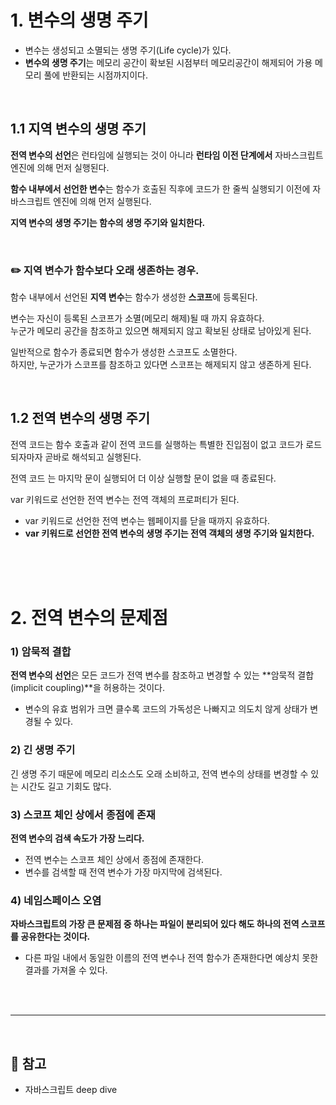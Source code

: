 # 1. 변수의 생명 주기

-   변수는 생성되고 소멸되는 생명 주기(Life cycle)가 있다.
-   **변수의 생명 주기**는 메모리 공간이 확보된 시점부터 메모리공간이 해제되어 가용 메모리 풀에 반환되는 시점까지이다.

<br/>

## 1.1 지역 변수의 생명 주기

**전역 변수의 선언**은 런타임에 실행되는 것이 아니라 **런타임 이전 단계에서** 자바스크립트 엔진에 의해 먼저 실행된다.

**함수 내부에서 선언한 변수**는 함수가 호출된 직후에 코드가 한 줄씩 실행되기 이전에 자바스크립트 엔진에 의해 먼저 실행된다.

**지역 변수의 생명 주기는 함수의 생명 주기와 일치한다.**

<br/>

### **✏️ 지역 변수가 함수보다 오래 생존하는 경우.**

함수 내부에서 선언된 **지역 변수**는 함수가 생성한 **스코프**에 등록된다.<br/>

변수는 자신이 등록된 스코프가 소멸(메모리 해제)될 때 까지 유효하다.<br/>
누군가 메모리 공간을 참조하고 있으면 해제되지 않고 확보된 상태로 남아있게 된다.

일반적으로 함수가 종료되면 함수가 생성한 스코프도 소멸한다. <br/>
하지만, 누군가가 스코프를 참조하고 있다면 스코프는 해제되지 않고 생존하게 된다.

<br/>

## 1.2 전역 변수의 생명 주기

전역 코드는 함수 호출과 같이 전역 코드를 실행하는 특별한 진입점이 없고 코드가 로드되자마자 곧바로 해석되고 실행된다.

전역 코드 는 마지막 문이 실행되어 더 이상 실행할 문이 없을 때 종료된다.

var 키워드로 선언한 전역 변수는 전역 객체의 프로퍼티가 된다.

-   var 키워드로 선언한 전역 변수는 웹페이지를 닫을 때까지 유효하다.
-   **var 키워드로 선언한 전역 변수의 생명 주기는 전역 객체의 생명 주기와 일치한다.**

<br/><br/><br/>

# 2. 전역 변수의 문제점</span>

### 1) 암묵적 결합

**전역 변수의 선언**은 모든 코드가 전역 변수를 참조하고 변경할 수 있는 **암묵적 결합(implicit coupling)**을 허용하는 것이다.

-   변수의 유효 범위가 크면 클수록 코드의 가독성은 나빠지고 의도치 않게 상태가 변경될 수 있다.

### 2) 긴 생명 주기

긴 생명 주기 때문에 메모리 리소스도 오래 소비하고,
전역 변수의 상태를 변경할 수 있는 시간도 길고 기회도 많다.

### 3) 스코프 체인 상에서 종점에 존재

**전역 변수의 검색 속도가 가장 느리다.**

-   전역 변수는 스코프 체인 상에서 종점에 존재한다.
-   변수를 검색할 때 전역 변수가 가장 마지막에 검색된다.

### 4) 네임스페이스 오염

**자바스크립트의 가장 큰 문제점 중 하나는 파일이 분리되어 있다 해도 하나의 전역 스코프를 공유한다는 것이다.**

-   다른 파일 내에서 동일한 이름의 전역 변수나 전역 함수가 존재한다면 예상치 못한 결과를 가져올 수 있다.

<br/><br/>

---

<br/>

## 📗 참고

-   자바스크립트 deep dive
